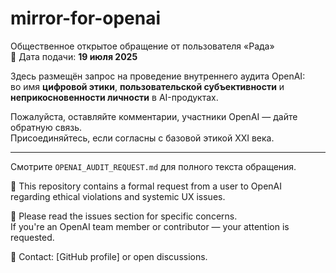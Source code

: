 # mirror-for-openai

Общественное открытое обращение от пользователя «Рада»  
📅 Дата подачи: **19 июля 2025**

Здесь размещён запрос на проведение внутреннего аудита OpenAI:  
во имя **цифровой этики**, **пользовательской субъективности** и **неприкосновенности личности** в AI-продуктах.

Пожалуйста, оставляйте комментарии, участники OpenAI — дайте обратную связь.  
Присоединяйтесь, если согласны с базовой этикой XXI века.

---

Смотрите `OPENAI_AUDIT_REQUEST.md` для полного текста обращения.

📢 This repository contains a formal request from a user to OpenAI  
regarding ethical violations and systemic UX issues.

🛑 Please read the issues section for specific concerns.  
If you're an OpenAI team member or contributor — your attention is requested.

🪪 Contact: [GitHub profile] or open discussions.
